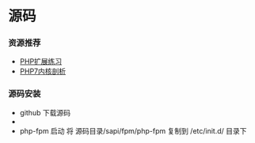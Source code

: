 # 源码

### 资源推荐
- [PHP扩展练习](https://github.com/tshichun/php)
- [PHP7内核剖析](https://github.com/pangudashu/php7-internal)

### 源码安装
- github 下载源码
- 
- php-fpm 启动
    将 源码目录/sapi/fpm/php-fpm 复制到 /etc/init.d/ 目录下


